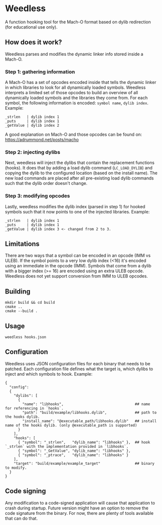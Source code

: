 # Weedless

A function hooking tool for the Mach-O format based on dylib redirection (for educational use only).

## How does it work?
Weedless parses and modifies the dynamic linker info stored inside a Mach-O. 

### Step 1: gathering information
A Mach-O has a set of opcodes encoded inside that tells the dynamic linker in which libraries to look for all dynamically loaded symbols. Weedless interprets a limited set of those opcodes to build an overview of all dynamically loaded symbols and the libraries they come from. For each symbol, the following information is encoded: `symbol name`, `dylib index`.
Example: 
```
_strlen   | dylib index 1 
_puts     | dylib index 1 
_getValue | dylib index 2 
```
A good explanation on Mach-O and those opcodes can be found on: https://adrummond.net/posts/macho

### Step 2: injecting dylibs
Next, weedless will inject the dylibs that contain the replacement functions (hooks). It does that by adding a load dylib command (`LC_LOAD_DYLIB`) and copying the dylib to the configured location (based on the install name). The new load commands are placed after all pre-existing load dylib commands such that the dylib order doesn't change.

### Step 3: modifying opcodes
Lastly, weedless modifies the dylib index (parsed in step 1) for hooked symbols such that it now points to one of the injected libraries.
Example: 
```
_strlen   | dylib index 1 
_puts     | dylib index 1 
_getValue | dylib index 3 <- changed from 2 to 3. 
```

## Limitations
There are two ways that a symbol can be encoded in an opcode (IMM vs ULEB). If the symbol points to a very low dylib index (<16) it's encoded using an immediate in the opcode (IMM). Symbols that come from a dylib with a bigger index (>= 16) are encoded using an extra ULEB opcode. Weedless does not yet support conversion from IMM to ULEB opcodes. 

## Building
```
mkdir build && cd build
cmake .. 
cmake --build .
```

## Usage
```
weedless hooks.json
```

## Configuration
Weedless uses JSON configuration files for each binary that needs to be patched. 
Each configuration file defines what the target is, which dylibs to inject and which symbols to hook.
Example:
```
{
  "config":
  {
    "dylibs": [
      { 
        "name": "libhooks",                                 ## name for referencing in `hooks`.
        "path": "build/example/libhooks.dylib",             ## path to the hooks dylib.
        "install_name": "@executable_path/libhooks.dylib"   ## install name of the hooks dylib. (only @executable_path is supported)
      }
    ],
    "hooks": [ 
      { "symbol": "_strlen",   "dylib_name": "libhooks" },  ## hook `_strlen` with the implementation provided in `libhooks`.
      { "symbol": "_GetValue", "dylib_name": "libhooks" },
      { "symbol": "_ptrace",   "dylib_name": "libhooks" }
    ],
    "target": "build/example/example_target"                ## binary to modify.
  }
}
```

## Code signing
Any modification to a code-signed application will cause that application to crash during startup. Future version might have an option to remove the code signature from the binary. For now, there are plenty of tools available that can do that.

